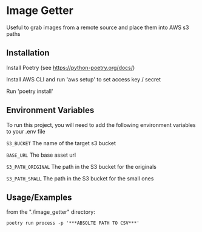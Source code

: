 
# Image Getter

Useful to grab images from a remote source and place them into AWS s3 paths





## Installation
Install Poetry (see https://python-poetry.org/docs/)

Install AWS CLI and run 'aws setup' to set access key / secret

Run 'poetry install'
    
## Environment Variables

To run this project, you will need to add the following environment variables to your .env file

`S3_BUCKET`
The name of the target s3 bucket

`BASE_URL`
The base asset url

`S3_PATH_ORIGINAL`
The path in the S3 bucket for the originals

`S3_PATH_SMALL`
The path in the S3 bucket for the small ones
## Usage/Examples

from the "./image_getter" directory:
```
poetry run process -p '***ABSOLTE PATH TO CSV***'
```

